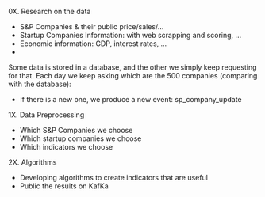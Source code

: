 
0X. Research on the data
- S&P Companies & their public price/sales/...
- Startup Companies Information: with web scrapping and scoring, ...
- Economic information: GDP, interest rates, ...
- 

Some data is stored in a database, and the other we simply keep requesting for that.
Each day we keep asking which are the 500 companies (comparing with the database):
- If there is a new one, we produce a new event: sp_company_update

1X. Data Preprocessing
- Which S&P Companies we choose
- Which startup companies we choose
- Which indicators we choose 

2X. Algorithms
- Developing algorithms to create indicators that are useful
- Public the results on KafKa